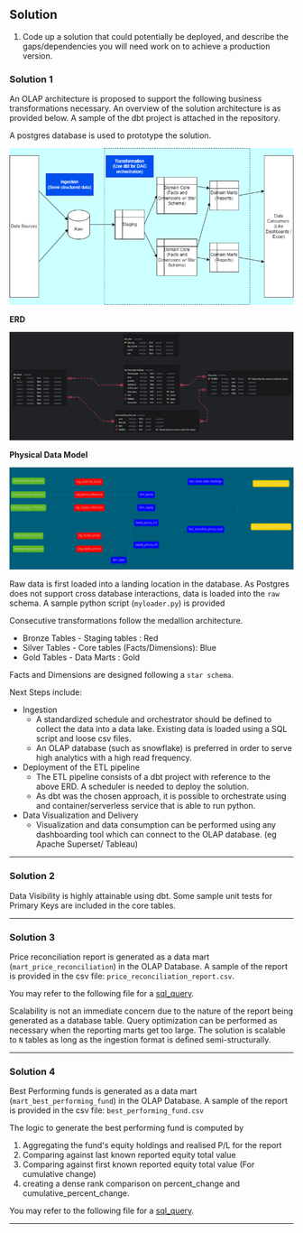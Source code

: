 ## Solution

1. Code up a solution that could potentially be deployed, and describe the gaps/dependencies you will need work on to achieve a production version.

### Solution 1

An OLAP architecture is proposed to support the following business transformations necessary. An overview of the solution architecture is as provided below.
A sample of the dbt project is attached in the repository.

A postgres database is used to prototype the solution.

![](solution/solution_architecture.png)

**ERD**

![](solution/Conceptual_data_model.png)

**Physical Data Model**

![](solution/Physical_data_model.png)

Raw data is first loaded into a landing location in the database. As Postgres does not support cross database interactions, data is loaded into the `raw` schema. A sample python script (`myloader.py`) is provided 

Consecutive transformations follow the medallion architecture.
- Bronze Tables - Staging tables : Red
- Silver Tables - Core tables (Facts/Dimensions): Blue
- Gold Tables   - Data Marts : Gold

Facts and Dimensions are designed following a `star schema`.

Next Steps include:
- Ingestion
	- A standardized schedule and orchestrator should be defined to collect the data into a data lake. Existing data is loaded using a SQL script and loose csv files. 
	- An OLAP database (such as snowflake) is preferred in order to serve high analytics with a high read frequency.
- Deployment of the ETL pipeline
	- The ETL pipeline consists of a dbt project with reference to the above ERD. A scheduler is needed to deploy the solution. 
	- As dbt was the chosen approach, it is possible to orchestrate using and container/serverless service that is able to run python.
- Data Visualization and Delivery
	- Visualization and data consumption can be performed using any dashboarding tool which can connect to the OLAP database. (eg Apache Superset/ Tableau)

---

### Solution 2

Data Visibility is highly attainable using dbt. Some sample unit tests for Primary Keys are included in the core tables.

---

### Solution 3

Price reconciliation report is generated as a data mart (`mart_price_reconciliation`) in the OLAP Database. A sample of the report is provided in the csv file:
`price_reconciliation_report.csv`.

You may refer to the following file for a [sql_query](dbt_gic_assignment\models\marts\mart_price_reconciliation.sql).

Scalability is not an immediate concern due to the nature of the report being generated as a database table. Query optimization can be performed as necessary when the reporting marts get too large. The solution is scalable to `N` tables as long as the ingestion format is defined semi-structurally.

---

### Solution 4

Best Performing funds is generated as a data mart (`mart_best_performing_fund`) in the OLAP Database. A sample of the report is provided in the csv file:
`best_performing_fund.csv`

The logic to generate the best performing fund is computed by 
1. Aggregating the fund's equity holdings and realised P/L for the report
1. Comparing against last known reported equity total value
1. Comparing against first known reported equity total value (For cumulative change)
1. creating a dense rank comparison on percent_change and cumulative_percent_change.

You may refer to the following file for a [sql_query](dbt_gic_assignment\models\marts\mart_best_performing_fund.sql).

---




